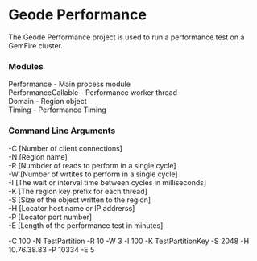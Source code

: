 # Geode Performance #

The Geode Performance project is used to run a performance test on a GemFire cluster.






### Modules ###

Performance - Main process module  
PerformanceCallable - Performance worker thread  
Domain - Region object  
Timing - Performance Timing   

### Command Line Arguments ###

-C [Number of client connections]  
-N [Region name]  
-R [Numbder of reads to perform in a single cycle]  
-W [Number of wrtites to perform in a single cycle]  
-I [The wait or interval time between cycles in milliseconds]  
-K [The region key prefix for each thread]  
-S [Size of the object written to the region]  
-H [Locator host name or IP addrerss]  
-P [Locator port number]  
-E [Length of the performance test in minutes]  



-C 100 -N TestPartition -R 10 -W 3 -I 100 -K TestPartitionKey -S 2048 -H 10.76.38.83 -P 10334 -E 5
